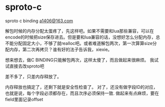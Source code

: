 # sproto-c
sproto c binding  a1406@163.com

解包时候的内存分配太蛋疼了，先这样吧。如果不需要和lua那些兼容，可以在encode的时候把size保存进去。但是要和lua兼容的话，没想好怎么分配内存，总不能分配固定大小，不够了就realloc吧。或者难道解包两次，第一次算算size分配内存，第二次再拷贝？谁有好的法子告诉我，xiexie。

想来想去，做C BINDING只能解包两次，这样太傻了，而且做起来很麻烦。
我试试直接去改sproto吧

差不多了，只差内存释放了。

内存释放也搞定了，还剩下就是安全性检查了。
对了，还没有做字段ID的对应，也就是说，每个字段必须都存在，而且次序必须保持一致. 做起来有点麻烦，要在field里面记录offset

